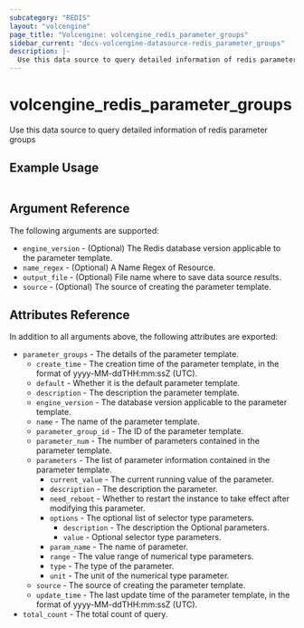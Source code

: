 ```yaml
---
subcategory: "REDIS"
layout: "volcengine"
page_title: "Volcengine: volcengine_redis_parameter_groups"
sidebar_current: "docs-volcengine-datasource-redis_parameter_groups"
description: |-
  Use this data source to query detailed information of redis parameter groups
---
```

# volcengine_redis_parameter_groups
Use this data source to query detailed information of redis parameter groups
## Example Usage
```hcl

```
## Argument Reference
The following arguments are supported:
* `engine_version` - (Optional) The Redis database version applicable to the parameter template.
* `name_regex` - (Optional) A Name Regex of Resource.
* `output_file` - (Optional) File name where to save data source results.
* `source` - (Optional) The source of creating the parameter template.

## Attributes Reference
In addition to all arguments above, the following attributes are exported:
* `parameter_groups` - The details of the parameter template.
    * `create_time` - The creation time of the parameter template, in the format of yyyy-MM-ddTHH:mm:ssZ (UTC).
    * `default` - Whether it is the default parameter template.
    * `description` - The description the parameter template.
    * `engine_version` - The database version applicable to the parameter template.
    * `name` - The name of the parameter template.
    * `parameter_group_id` - The ID of the parameter template.
    * `parameter_num` - The number of parameters contained in the parameter template.
    * `parameters` - The list of parameter information contained in the parameter template.
        * `current_value` - The current running value of the parameter.
        * `description` - The description the parameter.
        * `need_reboot` - Whether to restart the instance to take effect after modifying this parameter.
        * `options` - The optional list of selector type parameters.
            * `description` - The description the Optional parameters.
            * `value` - Optional selector type parameters.
        * `param_name` - The name of parameter.
        * `range` - The value range of numerical type parameters.
        * `type` - The type of the parameter.
        * `unit` - The unit of the numerical type parameter.
    * `source` - The source of creating the parameter template.
    * `update_time` - The last update time of the parameter template, in the format of yyyy-MM-ddTHH:mm:ssZ (UTC).
* `total_count` - The total count of query.


